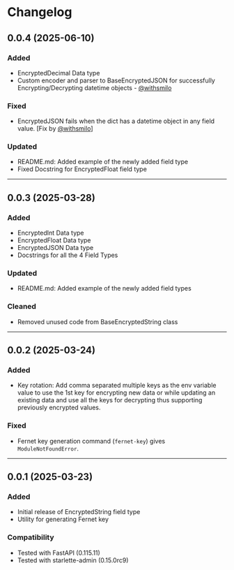 # Changelog
## 0.0.4 (2025-06-10)

### Added
- EncryptedDecimal Data type
- Custom encoder and parser to BaseEncryptedJSON for successfully Encrypting/Decrypting datetime objects - [@withsmilo](https://github.com/withsmilo)

### Fixed
- EncryptedJSON fails when the dict has a datetime object in any field value. [Fix by [@withsmilo](https://github.com/withsmilo)]

### Updated
- README.md: Added example of the newly added field type
- Fixed Docstring for EncryptedFloat field type
---
## 0.0.3 (2025-03-28)

### Added
- EncryptedInt Data type
- EncryptedFloat Data type
- EncryptedJSON Data type
- Docstrings for all the 4 Field Types

### Updated
- README.md: Added example of the newly added field types

### Cleaned
- Removed unused code from BaseEncryptedString class
---
## 0.0.2 (2025-03-24)

### Added
- Key rotation: Add comma separated multiple keys as the env variable value to use the 1st key for encrypting new data or while updating an existing data and use all the keys for decrypting thus supporting previously encrypted values.

### Fixed
- Fernet key generation command (`fernet-key`) gives `ModuleNotFoundError`.
---
## 0.0.1 (2025-03-23)

### Added
- Initial release of EncryptedString field type
- Utility for generating Fernet key

### Compatibility
- Tested with FastAPI (0.115.11)
- Tested with starlette-admin (0.15.0rc9)
